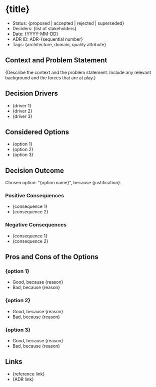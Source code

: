 # {title}

- Status: {proposed | accepted | rejected | superseded}
- Deciders: {list of stakeholders}
- Date: {YYYY-MM-DD}
- ADR ID: ADR-{sequential number}
- Tags: {architecture, domain, quality attribute}

## Context and Problem Statement

{Describe the context and the problem statement. Include any relevant background and the forces that are at play.}

## Decision Drivers

- {driver 1}
- {driver 2}
- {driver 3}

## Considered Options

- {option 1}
- {option 2}
- {option 3}

## Decision Outcome

Chosen option: "{option name}", because {justification}.

### Positive Consequences

- {consequence 1}
- {consequence 2}

### Negative Consequences

- {consequence 1}
- {consequence 2}

## Pros and Cons of the Options

### {option 1}

- Good, because {reason}
- Bad, because {reason}

### {option 2}

- Good, because {reason}
- Bad, because {reason}

### {option 3}

- Good, because {reason}
- Bad, because {reason}

## Links

- {reference link}
- {ADR link}
